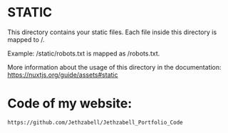 # STATIC

This directory contains your static files.
Each file inside this directory is mapped to /.

Example: /static/robots.txt is mapped as /robots.txt.

More information about the usage of this directory in the documentation:
https://nuxtjs.org/guide/assets#static

# Code of my website:
    https://github.com/Jethzabell/Jethzabell_Portfolio_Code
